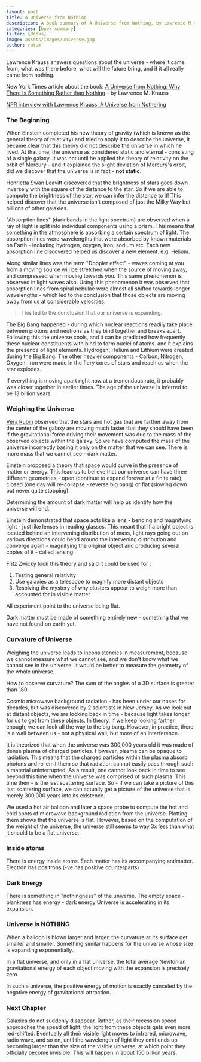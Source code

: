 ```yaml
---
layout: post
title: A Universe from Nothing
description: A book summary of A Universe from Nothing, by Lawrence M Krauss, PhD
categories: [book summary]
filter: [Books]
image: assets/images/universe.jpg
author: rutum
---
```


Lawrence Krauss answers questions about the universe - where it came from, what was there before, what will the future bring, and if it all really came from nothing. 

New York Times article about the book: <a href="https://www.nytimes.com/2012/03/25/books/review/a-universe-from-nothing-by-lawrence-m-krauss.html">A Universe from Nothing: Why There Is Something Rather than Nothing</a> - by Lawrence M. Krauss

<a href="https://www.npr.org/2012/01/13/145175263/lawrence-krauss-on-a-universe-from-nothing">NPR interview with Lawrence Krauss: A Universe from Nothering</a>
### The Beginning

When Einstein completed his new theory of gravity (which is known as the general theory of relativity) and tried to apply it to describe the universe, it became clear that this theory did not describe the universe in which he lived. At that time, the universe as considered static and eternal - consisting of a single galaxy. It was not until he applied the theory of relativity on the orbit of Mercury - and it explained the slight deviation of Mercury's orbit, did we discover that the universe is in fact - **not static**.

Henrietta Swan Leavitt discovered that the brightness of stars goes down inversely with the square of the distance to the star. So if we are able to compute the brightness of the star, we can infer the distance to it! This helped discover that the universe isn't composed of just the Milky Way but billions of other galaxies. 

"Absorption lines" (dark bands in the light spectrum) are observed when a ray of light is split into individual components using a prism. This means that something in the atmosphere is absorbing a certain spectrum of light. The absorption lines were wavelengths that were absorbed by known materials on Earth - including hydrogen, oxygen, iron, sodium etc. Each new absorption line discovered helped us discover a new element. e.g. Helium.

Along similar lines was the term "Doppler effect" - waves coming at you from a moving source will be stretched when the source of moving away, and compressed when moving towards you. This same phenomenon is observed in light waves also. Using this phenomenon it was observed that absorption lines from spiral nebulae were almost all shifted towards longer wavelengths - which led to the conclusion that those objects are moving away from us at considerable velocities.

> This led to the conclusion that our universe is expanding. 

The Big Bang happened - during which nuclear reactions readily take place between protons and neutrons as they bind together and breaks apart. Following this the universe cools, and it can be predicted how frequently these nuclear constituents with bind to form nuclei of atoms. and it explains the presence of light elements. Hydrogen, Helium and Lithium were created during the Big Bang. The other heavier components - Carbon, Nitrogen, Oxygen, Iron were made in the fiery cores of stars and reach us when the star explodes. 

If everything is moving apart right now at a tremendous rate, it probably was closer together in earlier times. The age of the universe is inferred to be 13 billion years. 

### Weighing the Universe

<a href="https://en.wikipedia.org/wiki/Vera_Rubin">Vera Rubin</a> observed that the stars and hot gas that are farther away from the center of the galaxy are moving much faster that they should have been if the gravitational force driving their movement was due to the mass of the observed objects within the galaxy. So we have computed the mass of the universe incorrectly basing it only on the matter that we can see. There is more mass that we cannot see - dark matter. 

Einstein proposed a theory that space would curve in the presence of matter or energy. This lead us to believe that our universe can have three different geometries - open (continue to expand forever at a finite rate), closed (one day will re-collapse - reverse big bang) or flat (slowing down but never quite stopping).

Determining the amount of dark matter will help us identify how the universe will end. 

Einstein demonstrated that space acts like a lens - bending and magnifying light - just like lenses in reading glasses. This meant that if a bright object is located behind an intervening distribution of mass, light rays going out on various directions could bend around the intervening distribution and converge again - magnifying the original object and producing several copies of it - called lensing. 

Fritz Zwicky took this theory and said it could be used for :
1. Testing general relativity
2. Use galaxies as a telescope to magnify more distant objects
3. Resolving the mystery of why clusters appear to weigh more than accounted for in visible matter

All experiment point to the universe being flat. 

Dark matter must be made of something entirely new - something that we have not found on earth yet. 

### Curvature of Universe

Weighing the universe leads to inconsistencies in measurement, because we cannot measure what we cannot see, and we don't know what we cannot see in the universe. It would be better to measure the geometry of the whole universe. 

How to observe curvature? The sum of the angles of a 3D surface is greater than 180. 

Cosmic microwave background radiation - has been under our noses for decades, but was discovered by 2 scientists in New Jersey. As we look out at distant objects, we are looking back in time - because light takes longer for us to get from these objects. In theory, if we keep looking farther enough, we can look all the way to the big bang. However, in practice, there is a wall between us - not a physical wall, but more of an interference. 

It is theorized that when the universe was 300,000 years old it was made of dense plasma of charged particles. However, plasma can be opaque to radiation. This means that the charged particles within the plasma absorb photons and re-emit them so that radiation cannot easily pass through such a material uninterrupted. As a result, one cannot look back in time to see beyond this time when the universe was comprised of such plasma. This time then - is the last scattering surface. So - if we can take a picture of this last scattering surface, we can actually get a picture of the universe that is merely 300,000 years into its existence. 

We used a hot air balloon and later a space probe to compute the hot and cold spots of microwave background radiation from the universe. Plotting them shows that the universe is flat. However, based on the computation of the weight of the universe, the universe still seems to way 3x less than what it should to be a flat universe. 

### Inside atoms

There is energy inside atoms. Each matter has its accompanying antimatter. Electron has positrons (-ve has positive counterparts)

### Dark Energy

There is something in "nothingness" of the universe. The empty space - blankness has energy - dark energy
Universe is accelerating in its expansion.

### Universe is NOTHING

When a balloon is blown larger and larger, the curvature at its surface get smaller and smaller. Something similar happens for the universe whose size is expanding exponentially. 

In a flat universe, and only in a flat universe, the total average Newtonian gravitational energy of each object moving with the expansion is precisely zero. 

In such a universe, the positive energy of motion is exactly canceled by the negative energy of gravitational attraction. 

### Next Chapter

Galaxies do not suddenly disappear. Rather, as their recession speed approaches the speed of light, the light from these objects gets even more red-shifted. Eventually all their visible light moves to infrared, microwave, radio wave, and so on, until the wavelength of light they emit ends up becoming larger than the size of the visible universe, at which point they officially become invisible. This will happen in about 150 billion years. 






















